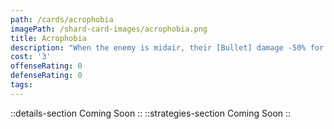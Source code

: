 ```yaml
---
path: /cards/acrophobia
imagePath: /shard-card-images/acrophobia.png
title: Acrophobia
description: "When the enemy is midair, their [Bullet] damage -50% for 2s."
cost: '3'
offenseRating: 0
defenseRating: 0
tags:
---
```

::details-section
Coming Soon
::
::strategies-section
Coming Soon
::